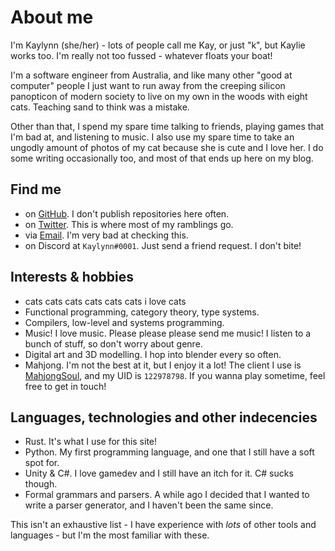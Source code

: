 # About me
I'm Kaylynn (she/her) - lots of people call me Kay, or just "k", but Kaylie works too. I'm really not too fussed -
whatever floats your boat!

I'm a software engineer from Australia, and like many other "good at computer" people I just want to run away from the
creeping silicon panopticon of modern society to live on my own in the woods with eight cats. Teaching sand to think was
a mistake.

Other than that, I spend my spare time talking to friends, playing games that I'm bad at, and listening to music. I also
use my spare time to take an ungodly amount of photos of my cat because she is cute and I love her. I do some writing
occasionally too, and most of that ends up here on my blog.

## Find me
- on [GitHub](https://github.com/kaylynn234). I don't publish repositories here often.
- on [Twitter](https://twitter.com/KaylynnMorgan2). This is where most of my ramblings go.
- via [Email](mailto:mkaylynn7@gmail.com). I'm very bad at checking this.
- on Discord at `Kaylynn#0001`. Just send a friend request. I don't bite!

## Interests & hobbies
- cats cats cats cats cats cats i love cats
- Functional programming, category theory, type systems.
- Compilers, low-level and systems programming.
- Music! I love music. Please please please send me music! I listen to a bunch of stuff, so don't worry about genre.
- Digital art and 3D modelling. I hop into blender every so often.
- Mahjong. I'm not the best at it, but I enjoy it a lot! The client I use is
  [MahjongSoul](https://mahjongsoul.yo-star.com/), and my UID is `122978798`. If you wanna play sometime, feel free to
  get in touch!

## Languages, technologies and other indecencies
- Rust. It's what I use for this site!
- Python. My first programming language, and one that I still have a soft spot for.
- Unity & C#. I love gamedev and I still have an itch for it. C# sucks though.
- Formal grammars and parsers. A while ago I decided that I wanted to write a parser generator, and I haven't been the
  same since.

This isn't an exhaustive list - I have experience with *lots* of other tools and languages - but I'm the most familiar
with these.
